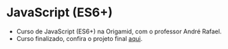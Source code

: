 # JavaScript (ES6+)
 * Curso de JavaScript (ES6+) na Origamid, com o professor André Rafael.
 * Curso finalizado, confira o projeto final [aqui](https://lucas-hmsc.github.io/javascript-es6/).
